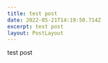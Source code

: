 ```yaml
---
title: test post
date: 2022-05-21T14:19:50.714Z
excerpt: test post
layout: PostLayout
---
```

test post